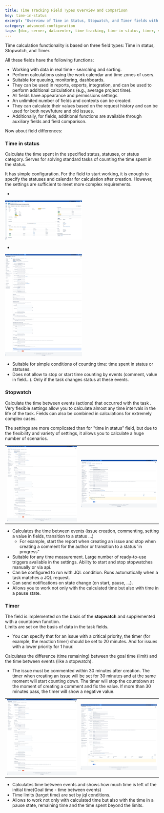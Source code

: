 ```yaml
---
title: Time Tracking Field Types Overview and Comparison
key: time-in-status
excerpt: "Overview of Time in Status, Stopwatch, and Timer fields with real-time calculation, work calendars, and comprehensive tracking capabilities."
category: advanced-configuration
tags: [doc, server, datacenter, time-tracking, time-in-status, timer, stopwatch, business-calendar, jql-functions, reporting, sla-tracking, performance-optimization, rest-api, java-api, worklog, field-panels, export, eazybi-integration]
---
```


Time calculation functionality is based on three field types: Time in status, Stopwatch, and Timer.

All these fields have the following functions: 
* Working with data in real time - searching and sorting.
* Perform calculations using the work calendar and time zones of users.
* Suitable for queuing, monitoring, dashboards.
* They can be used in reports, exports, integration, and can be used to perform additional calculations (e.g., average project time).
* All fields have appearance and permissions settings.
* An unlimited number of fields and contexts can be created.
* They can calculate their values based on the request history and can be used for both new/future and old issues. 
* Additionally, for fields, additional functions are available through auxiliary fields and field comparison.

Now about field differences:

### Time in status ###
<p>Calculate the time spent in the specified status, statuses, or status category. 
Serves for solving standard tasks of counting the time spent in the status.</p>

<p>It has simple configuration. For the field to start working, it is enough to specify the statuses and calendar for calculation after creation. However, the settings are sufficient to meet more complex requirements. 
</p>

* <a href="/uploads/time-in-status/overview/fields-example-2.webp" target="_blank">
<img src="/uploads/time-in-status/overview/fields-example-2.webp" alt="fields-example-2 screenshot" style="width:50%;" loading="lazy"></a>
* <a href="/uploads/time-in-status/about-fields/time-in-status-config.webp" target="_blank">
<img src="/uploads/time-in-status/about-fields/time-in-status-config.webp" alt="screenshot" width="50%" loading="lazy"></a>


* Suitable for simple conditions of counting time: time spent in status or statuses.
* Does not allow to stop or start time counting by events (comment, value in field...). Only if the task changes status at these events.


### Stopwatch ### 
<p>Calculate the time between events (actions) that occurred with the task . 
Very flexible settings allow you to calculate almost any time intervals in the life of the task. Fields can also be combined in calculations for extremely complex cases.
</p>


<p>
The settings are more complicated than for "time in status" field, but due to the flexibility and variety of settings, it allows you to calculate a huge number of scenarios.
</p>

<table>
<tr>
<td><a href="/uploads/time-in-status/about-fields/stopwatch-field-config.webp" target="_blank">
<img src="/uploads/time-in-status/about-fields/stopwatch-field-config.webp" alt="screenshot" width="100%" loading="lazy"></a></td>
<td><a href="/uploads/time-in-status/about-fields/stopwatch-config.webp" target="_blank">
<img src="/uploads/time-in-status/about-fields/stopwatch-config.webp" alt="screenshot" width="100%" loading="lazy"></a></td>
</tr>
</table>

* Calculates the time between events (issue creation, commenting, setting a value in fields, transition to a status ...)
  * For example, start the report when creating an issue and stop when creating a comment for the author or transition to a status 'in progress"
* Suitable for any time measurement. Large number of ready-to-use triggers available in the settings. Ability to start and stop stopwatches manually or via api.
* Can be configured to run with JQL condition. Runs automatically when a task matches a JQL request.
* Can send notifications on state change (on start, pause, ...).
* Allows you to work not only with the calculated time but also with time in a pause state.


### Timer ### 
The field is implemented on the basis of the **stopwatch** and supplemented with a countdown function.<br>
Limits are set on the basis of data in the task fields.
* You can specify that for an issue with a critical priority, the timer (for example, the reaction timer) should be set to 20 minutes. And for issues with a lower priority for 1 hour.<br>

Calculates the difference (time remaining) between the goal time (limit) and the time between events (like a stopwatch).
* The issue must be commented within 30 minutes after creation. The timer when creating an issue will be set for 30 minutes and at the same moment will start counting down. The timer will stop the countdown at the moment of creating a comment and fix the value. If more than 30 minutes pass, the timer will show a negative value.  
 

<table>
<tr>
<td><a href="/uploads/time-in-status/about-fields/timer-field-config.webp" target="_blank">
<img src="/uploads/time-in-status/about-fields/timer-field-config.webp" alt="screenshot" width="100%" loading="lazy"></a></td>
<td><a href="/uploads/time-in-status/about-fields/timer-config.webp" target="_blank">
<img src="/uploads/time-in-status/about-fields/timer-config.webp" alt="screenshot" width="100%" loading="lazy"></a></td>
</tr>
</table>


* Calculates time between events and shows how much time is left of the initial time(Goal time - time between events)
* Time limits (target time) are set by jql conditions.
* Allows to work not only with calculated time but also with the time in a pause state, remaining time and the time spent beyond the limits.



